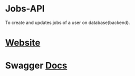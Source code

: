 # Jobs-API
To create and updates jobs of a user on database(backend).

# [Website](https://jobs-api-0002.herokuapp.com/)
# Swagger [Docs](https://jobs-api-0002.herokuapp.com/api-docs/)
